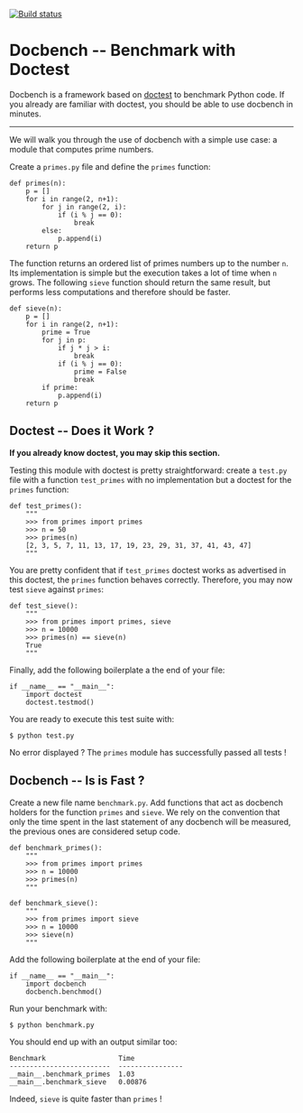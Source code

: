 [![Build status](https://travis-ci.org/boisgera/docbench.svg?branch=master)](https://travis-ci.org/boisgera/docbench)

Docbench -- Benchmark with Doctest
================================================================================

Docbench is a framework based on [doctest][] to benchmark Python code.
If you already are familiar with doctest, 
you should be able to use docbench in minutes. 

[doctest]: http://docs.python.org/2/library/doctest.html

--------------------------------------------------------------------------------

We will walk you through the use of docbench with a simple use case: 
a module that computes prime numbers.

Create a `primes.py` file and define the `primes` function:

    def primes(n):
        p = []
        for i in range(2, n+1):
            for j in range(2, i):
                if (i % j == 0):
                    break
            else:
                p.append(i)
        return p

The function returns an ordered list of primes numbers up to the number `n`.
Its implementation is simple but the execution takes a lot of time when `n` grows.
The following `sieve` function should return the same result, but performs less
computations and therefore should be faster.

    def sieve(n):
        p = []
        for i in range(2, n+1):
            prime = True
            for j in p:
                if j * j > i:
                    break
                if (i % j == 0):
                    prime = False
                    break
            if prime:
                p.append(i)
        return p


Doctest -- Does it Work ?
--------------------------------------------------------------------------------

**If you already know doctest, you may skip this section.**

Testing this module with doctest is pretty straightforward: create a `test.py`
file with a function `test_primes` with no implementation but a doctest 
for the `primes` function:

    def test_primes():
        """
        >>> from primes import primes
        >>> n = 50
        >>> primes(n)
        [2, 3, 5, 7, 11, 13, 17, 19, 23, 29, 31, 37, 41, 43, 47]
        """

You are pretty confident that if `test_primes` doctest works as advertised
in this doctest, the `primes` function behaves correctly. 
Therefore, you may now test `sieve` against `primes`:

    def test_sieve():
        """
        >>> from primes import primes, sieve
        >>> n = 10000
        >>> primes(n) == sieve(n)
        True
        """

Finally, add the following boilerplate a the end of your file:

    if __name__ == "__main__":
        import doctest
        doctest.testmod()

You are ready to execute this test suite with:

    $ python test.py

No error displayed ? The `primes` module has successfully passed all tests !


Docbench -- Is is Fast ?
--------------------------------------------------------------------------------

Create a new file name `benchmark.py`. Add functions that act as docbench 
holders for the function `primes` and `sieve`. We rely on the convention 
that only the time spent in the last statement of any docbench will be 
measured, the previous ones are considered setup code.

    def benchmark_primes():
        """
        >>> from primes import primes
        >>> n = 10000
        >>> primes(n)
        """

    def benchmark_sieve():
        """
        >>> from primes import sieve
        >>> n = 10000
        >>> sieve(n)
        """

Add the following boilerplate at the end of your file:

    if __name__ == "__main__":
        import docbench
        docbench.benchmod()

Run your benchmark with:
    
    $ python benchmark.py

You should end up with an output similar too:

    Benchmark                  Time            
    -------------------------  ----------------
    __main__.benchmark_primes  1.03            
    __main__.benchmark_sieve   0.00876

Indeed, `sieve` is quite faster than `primes` !

